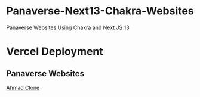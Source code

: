 # Panaverse-Next13-Chakra-Websites
Panaverse Websites Using Chakra and Next JS 13

# Vercel Deployment
## Panaverse Websites

[Ahmad Clone](https://panaverse-ac.vercel.app/)
